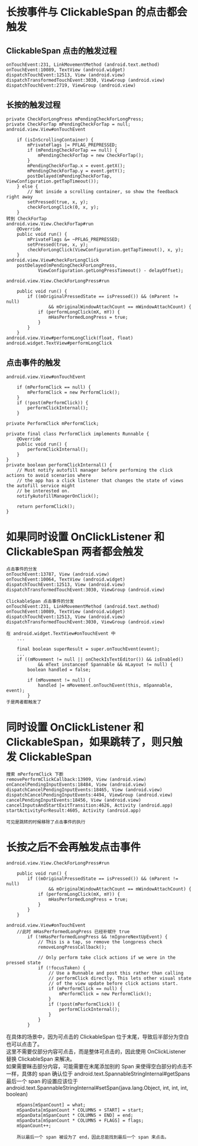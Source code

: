 # 长按事件与 ClickableSpan 的点击都会触发
## ClickableSpan 点击的触发过程
    onTouchEvent:231, LinkMovementMethod (android.text.method)
    onTouchEvent:10089, TextView (android.widget)
    dispatchTouchEvent:12513, View (android.view)
    dispatchTransformedTouchEvent:3030, ViewGroup (android.view)
    dispatchTouchEvent:2719, ViewGroup (android.view)

    
## 长按的触发过程
    private CheckForLongPress mPendingCheckForLongPress;
    private CheckForTap mPendingCheckForTap = null;
    android.view.View#onTouchEvent
        
        if (isInScrollingContainer) {
            mPrivateFlags |= PFLAG_PREPRESSED;
            if (mPendingCheckForTap == null) {
                mPendingCheckForTap = new CheckForTap();
            }
            mPendingCheckForTap.x = event.getX();
            mPendingCheckForTap.y = event.getY();
            postDelayed(mPendingCheckForTap, ViewConfiguration.getTapTimeout());
        } else {
            // Not inside a scrolling container, so show the feedback right away
            setPressed(true, x, y);
            checkForLongClick(0, x, y);
        }
    转到 CheckForTap
    android.view.View.CheckForTap#run
        @Override
        public void run() {
            mPrivateFlags &= ~PFLAG_PREPRESSED;
            setPressed(true, x, y);
            checkForLongClick(ViewConfiguration.getTapTimeout(), x, y);
        }
    android.view.View#checkForLongClick
        postDelayed(mPendingCheckForLongPress,
                ViewConfiguration.getLongPressTimeout() - delayOffset);
                
    android.view.View.CheckForLongPress#run
    
        public void run() {
            if ((mOriginalPressedState == isPressed()) && (mParent != null)
                    && mOriginalWindowAttachCount == mWindowAttachCount) {
                if (performLongClick(mX, mY)) {
                    mHasPerformedLongPress = true;
                }
            }
        }
    android.view.View#performLongClick(float, float)
    android.widget.TextView#performLongClick
## 点击事件的触发
    android.view.View#onTouchEvent
    
        if (mPerformClick == null) {
            mPerformClick = new PerformClick();
        }
        if (!post(mPerformClick)) {
            performClickInternal();
        }
    
    private PerformClick mPerformClick;
    
    private final class PerformClick implements Runnable {
        @Override
        public void run() {
            performClickInternal();
        }
    }
    private boolean performClickInternal() {
        // Must notify autofill manager before performing the click actions to avoid scenarios where
        // the app has a click listener that changes the state of views the autofill service might
        // be interested on.
        notifyAutofillManagerOnClick();

        return performClick();
    }
    
# 如果同时设置 OnClickListener 和 ClickableSpan 两者都会触发    
    点击事件的分发
    onTouchEvent:13787, View (android.view)
    onTouchEvent:10064, TextView (android.widget)
    dispatchTouchEvent:12513, View (android.view)
    dispatchTransformedTouchEvent:3030, ViewGroup (android.view)
    
    ClickableSpan 点击事件的分发
    onTouchEvent:231, LinkMovementMethod (android.text.method)
    onTouchEvent:10089, TextView (android.widget)
    dispatchTouchEvent:12513, View (android.view)
    dispatchTransformedTouchEvent:3030, ViewGroup (android.view)
    
    在 android.widget.TextView#onTouchEvent 中
        ...
        
        final boolean superResult = super.onTouchEvent(event);
        ...
        if ((mMovement != null || onCheckIsTextEditor()) && isEnabled()
                && mText instanceof Spannable && mLayout != null) {
            boolean handled = false;

            if (mMovement != null) {
                handled |= mMovement.onTouchEvent(this, mSpannable, event);
            }
    于是两者都触发了
# 同时设置 OnClickListener 和 ClickableSpan，如果跳转了，则只触发 ClickableSpan
    搜索 mPerformClick 下断
    removePerformClickCallback:13909, View (android.view)
    onCancelPendingInputEvents:18484, View (android.view)
    dispatchCancelPendingInputEvents:18465, View (android.view)
    dispatchCancelPendingInputEvents:4494, ViewGroup (android.view)
    cancelPendingInputEvents:18456, View (android.view)
    cancelInputsAndStartExitTransition:4626, Activity (android.app)
    startActivityForResult:4605, Activity (android.app)
    
    可见是跳转的时候移除了点击事件的执行
    
# 长按之后不会再触发点击事件
    android.view.View.CheckForLongPress#run    
    
        public void run() {
            if ((mOriginalPressedState == isPressed()) && (mParent != null)
                    && mOriginalWindowAttachCount == mWindowAttachCount) {
                if (performLongClick(mX, mY)) {
                    mHasPerformedLongPress = true;
                }
            }
        }
        
    android.view.View#onTouchEvent
        //此时 mHasPerformedLongPress 已经补赋什 true
            if (!mHasPerformedLongPress && !mIgnoreNextUpEvent) {
                // This is a tap, so remove the longpress check
                removeLongPressCallback();

                // Only perform take click actions if we were in the pressed state
                if (!focusTaken) {
                    // Use a Runnable and post this rather than calling
                    // performClick directly. This lets other visual state
                    // of the view update before click actions start.
                    if (mPerformClick == null) {
                        mPerformClick = new PerformClick();
                    }
                    if (!post(mPerformClick)) {
                        performClickInternal();
                    }
                }
            }
            
在具体的场景中，因为可点击的 ClickableSpan 位于末尾，导致后半部分为空白也可以点击了。  
这里不需要仅部分内容可点击，而是整体可点击的，因此使用 OnClickListener 替换 ClickableSpan 来解决。  
如果需要眯击部分内容，可能需要在末尾添加别的 Span 来使得空白部分的点击不一样，具体的 span 确认位于 
    android.text.SpannableStringInternal#getSpans
    最后一个 span 的设置应该位于
    android.text.SpannableStringInternal#setSpan(java.lang.Object, int, int, int, boolean)
    
        mSpans[mSpanCount] = what;
        mSpanData[mSpanCount * COLUMNS + START] = start;
        mSpanData[mSpanCount * COLUMNS + END] = end;
        mSpanData[mSpanCount * COLUMNS + FLAGS] = flags;
        mSpanCount++;
        
        所以最后一个 span 被设为了 end，因此总能找到最后一个 span 来点击。